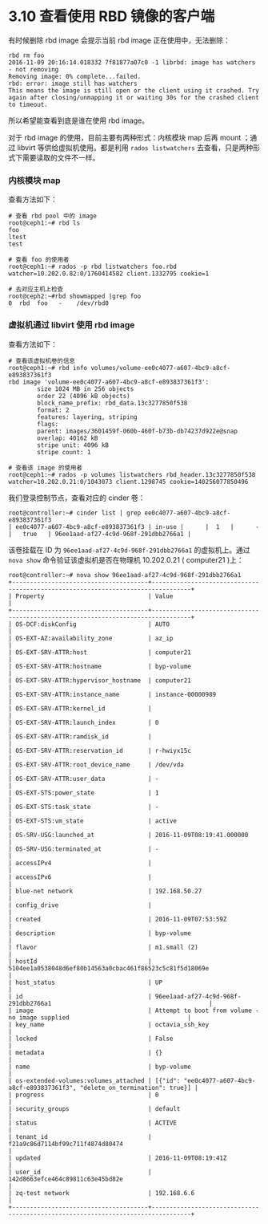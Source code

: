 # 3.10 查看使用 RBD 镜像的客户端

有时候删除 rbd image 会提示当前 rbd image 正在使用中，无法删除：

    rbd rm foo
    2016-11-09 20:16:14.018332 7f81877a07c0 -1 librbd: image has watchers - not removing
    Removing image: 0% complete...failed.
    rbd: error: image still has watchers
    This means the image is still open or the client using it crashed. Try again after closing/unmapping it or waiting 30s for the crashed client to timeout.

所以希望能查看到底是谁在使用 rbd image。

对于 rbd image 的使用，目前主要有两种形式：内核模块 map 后再 mount ；通过 libvirt 等供给虚拟机使用。都是利用 `rados listwatchers` 去查看，只是两种形式下需要读取的文件不一样。

### 内核模块 map

查看方法如下：

	# 查看 rbd pool 中的 image
	root@ceph1:~# rbd ls
	foo
	ltest
	test

	# 查看 foo 的使用者
	root@ceph1:~# rados -p rbd listwatchers foo.rbd
	watcher=10.202.0.82:0/1760414582 client.1332795 cookie=1

	# 去对应主机上检查
	root@ceph2:~#rbd showmapped |grep foo
	0  rbd  foo   -    /dev/rbd0 

### 虚拟机通过 libvirt 使用 rbd image

查看方法如下：

	# 查看该虚拟机卷的信息
	root@ceph1:~# rbd info volumes/volume-ee0c4077-a607-4bc9-a8cf-e893837361f3
	rbd image 'volume-ee0c4077-a607-4bc9-a8cf-e893837361f3':
	        size 1024 MB in 256 objects
	        order 22 (4096 kB objects)
	        block_name_prefix: rbd_data.13c3277850f538
	        format: 2
	        features: layering, striping
	        flags: 
	        parent: images/3601459f-060b-460f-b73b-db74237d922e@snap
	        overlap: 40162 kB
	        stripe unit: 4096 kB
	        stripe count: 1

	# 查看该 image 的使用者
	root@ceph1:~# rados -p volumes listwatchers rbd_header.13c3277850f538
	watcher=10.202.0.21:0/1043073 client.1298745 cookie=140256077850496

我们登录控制节点，查看对应的 cinder 卷：

	root@controller:~# cinder list | grep ee0c4077-a607-4bc9-a8cf-e893837361f3
	| ee0c4077-a607-4bc9-a8cf-e893837361f3 | in-use |      |  1   |      -      |   true   | 96ee1aad-af27-4c9d-968f-291dbb2766a1 |

该卷挂载在 ID 为 `96ee1aad-af27-4c9d-968f-291dbb2766a1` 的虚拟机上。通过 `nova show` 命令验证该虚拟机是否在物理机 10.202.0.21 ( computer21 )上：
	
	root@controller:~# nova show 96ee1aad-af27-4c9d-968f-291dbb2766a1
	+--------------------------------------+---------------------------------------------------------------------------------+
	| Property                             | Value                                                                           |
	+--------------------------------------+---------------------------------------------------------------------------------+
	| OS-DCF:diskConfig                    | AUTO                                                                            |
	| OS-EXT-AZ:availability_zone          | az_ip                                                                           |
	| OS-EXT-SRV-ATTR:host                 | computer21                                                                      |
	| OS-EXT-SRV-ATTR:hostname             | byp-volume                                                                      |
	| OS-EXT-SRV-ATTR:hypervisor_hostname  | computer21                                                                      |
	| OS-EXT-SRV-ATTR:instance_name        | instance-00000989                                                               |
	| OS-EXT-SRV-ATTR:kernel_id            |                                                                                 |
	| OS-EXT-SRV-ATTR:launch_index         | 0                                                                               |
	| OS-EXT-SRV-ATTR:ramdisk_id           |                                                                                 |
	| OS-EXT-SRV-ATTR:reservation_id       | r-hwiyx15c                                                                      |
	| OS-EXT-SRV-ATTR:root_device_name     | /dev/vda                                                                        |
	| OS-EXT-SRV-ATTR:user_data            | -                                                                               |
	| OS-EXT-STS:power_state               | 1                                                                               |
	| OS-EXT-STS:task_state                | -                                                                               |
	| OS-EXT-STS:vm_state                  | active                                                                          |
	| OS-SRV-USG:launched_at               | 2016-11-09T08:19:41.000000                                                      |
	| OS-SRV-USG:terminated_at             | -                                                                               |
	| accessIPv4                           |                                                                                 |
	| accessIPv6                           |                                                                                 |
	| blue-net network                     | 192.168.50.27                                                                   |
	| config_drive                         |                                                                                 |
	| created                              | 2016-11-09T07:53:59Z                                                            |
	| description                          | byp-volume                                                                      |
	| flavor                               | m1.small (2)                                                                    |
	| hostId                               | 5104ee1a0538048d6ef80b14563a0cbac461f86523c5c81f5d18069e                        |
	| host_status                          | UP                                                                              |
	| id                                   | 96ee1aad-af27-4c9d-968f-291dbb2766a1                                            |
	| image                                | Attempt to boot from volume - no image supplied                                 |
	| key_name                             | octavia_ssh_key                                                                 |
	| locked                               | False                                                                           |
	| metadata                             | {}                                                                              |
	| name                                 | byp-volume                                                                      |
	| os-extended-volumes:volumes_attached | [{"id": "ee0c4077-a607-4bc9-a8cf-e893837361f3", "delete_on_termination": true}] |
	| progress                             | 0                                                                               |
	| security_groups                      | default                                                                         |
	| status                               | ACTIVE                                                                          |
	| tenant_id                            | f21a9c86d7114bf99c711f4874d80474                                                |
	| updated                              | 2016-11-09T08:19:41Z                                                            |
	| user_id                              | 142d8663efce464c89811c63e45bd82e                                                |
	| zq-test network                      | 192.168.6.6                                                                     |
	+--------------------------------------+---------------------------------------------------------------------------------+
	
